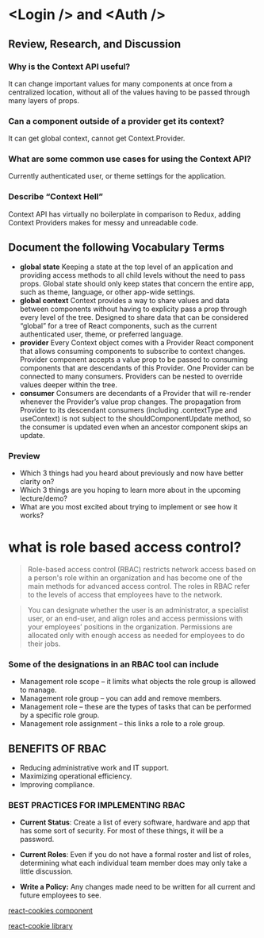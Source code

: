 # &lt;Login /> and &lt;Auth />


## Review, Research, and Discussion

### Why is the Context API useful?

It can change important values for many components at once from a centralized location, without all of the values having to be passed through many layers of props.


### Can a component outside of a provider get its context?

It can get global context, cannot get Context.Provider.


### What are some common use cases for using the Context API?

Currently authenticated user, or theme settings for the application.

### Describe “Context Hell”

Context API has virtually no boilerplate in comparison to Redux, adding Context Providers makes for messy and unreadable code.

## Document the following Vocabulary Terms

* **global state** Keeping a state at the top level of an application and providing access methods to all child levels without the need to pass props. Global state should only keep states that concern the entire app, such as theme, language, or other app-wide settings.
* **global context** Context provides a way to share values and data between components without having to explicity pass a prop through every level of the tree. Designed to share data that can be considered “global” for a tree of React components, such as the current authenticated user, theme, or preferred language.
* **provider** Every Context object comes with a Provider React component that allows consuming components to subscribe to context changes. Provider component accepts a value prop to be passed to consuming components that are descendants of this Provider. One Provider can be connected to many consumers. Providers can be nested to override values deeper within the tree.
* **consumer** Consumers are decendants of a Provider that will re-render whenever the Provider’s value prop changes. The propagation from Provider to its descendant consumers (including .contextType and useContext) is not subject to the shouldComponentUpdate method, so the consumer is updated even when an ancestor component skips an update.

### Preview

* Which 3 things had you heard about previously and now have better clarity on?
* Which 3 things are you hoping to learn more about in the upcoming lecture/demo?
* What are you most excited about trying to implement or see how it works?


# what is role based access control?

> Role-based access control (RBAC) restricts network access based on a person's role within an organization and has become one of the main methods for advanced access control. The roles in RBAC refer to the levels of access that employees have to the network.

>  You can designate whether the user is an administrator, a specialist user, or an end-user, and align roles and access permissions with your employees’ positions in the organization. Permissions are allocated only with enough access as needed for employees to do their jobs.

### Some of the designations in an RBAC tool can include

* Management role scope – it limits what objects the role group is allowed to manage.
* Management role group – you can add and remove members.
* Management role – these are the types of tasks that can be performed by a specific role group.
* Management role assignment – this links a role to a role group.


## BENEFITS OF RBAC

* Reducing administrative work and IT support. 
* Maximizing operational efficiency. 
* Improving compliance.


### BEST PRACTICES FOR IMPLEMENTING RBAC

* **Current Status**: Create a list of every software, hardware and app that has some sort of security. For most of these things, it will be a password.

* **Current Roles**: Even if you do not have a formal roster and list of roles, determining what each individual team member does may only take a little discussion.

* **Write a Policy:** Any changes made need to be written for all current and future employees to see. 


[react-cookies component](https://www.npmjs.com/package/react-cookies)


[react-cookie library](https://www.npmjs.com/package/react-cookie)